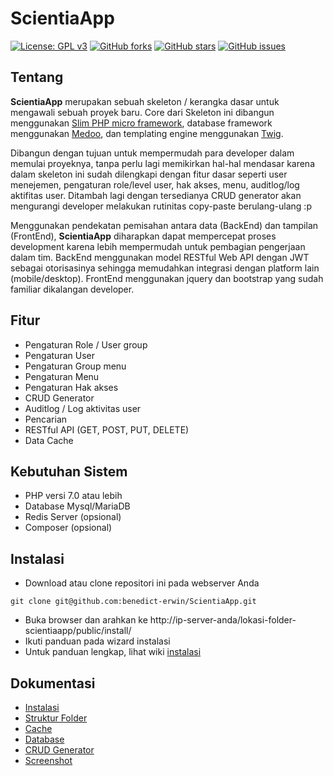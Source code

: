 # ScientiaApp
[![License: GPL v3](https://img.shields.io/github/license/benedict-erwin/ScientiaApp.svg?color=blue)](https://github.com/benedict-erwin/ScientiaApp/blob/master/LICENSE.md)
[![GitHub forks](https://img.shields.io/github/forks/benedict-erwin/ScientiaApp.svg)](https://github.com/benedict-erwin/ScientiaApp/network)
[![GitHub stars](https://img.shields.io/github/stars/benedict-erwin/ScientiaApp.svg)](https://github.com/benedict-erwin/ScientiaApp/stargazers)
[![GitHub issues](https://img.shields.io/github/issues/benedict-erwin/ScientiaApp.svg)](https://github.com/benedict-erwin/ScientiaApp/issues)

## Tentang
**ScientiaApp** merupakan sebuah skeleton / kerangka dasar untuk mengawali sebuah proyek baru. Core dari Skeleton ini dibangun menggunakan [Slim PHP micro framework](https://www.slimframework.com/), database framework menggunakan [Medoo](https://medoo.in/), dan templating engine menggunakan [Twig](https://twig.symfony.com/).

Dibangun dengan tujuan untuk mempermudah para developer dalam memulai proyeknya, tanpa perlu lagi memikirkan hal-hal mendasar karena dalam skeleton ini sudah dilengkapi dengan fitur dasar seperti user menejemen, pengaturan role/level user, hak akses, menu, auditlog/log aktifitas user. Ditambah lagi dengan tersedianya CRUD generator akan mengurangi developer melakukan rutinitas copy-paste berulang-ulang :p

Menggunakan pendekatan pemisahan antara data (BackEnd) dan tampilan (FrontEnd), **ScientiaApp** diharapkan dapat mempercepat proses development karena lebih mempermudah untuk pembagian pengerjaan dalam tim.
BackEnd menggunakan model RESTful Web API dengan JWT sebagai otorisasinya sehingga memudahkan integrasi dengan platform lain (mobile/desktop).
FrontEnd menggunakan jquery dan bootstrap yang sudah familiar dikalangan developer.

## Fitur
* Pengaturan Role / User group
* Pengaturan User
* Pengaturan Group menu
* Pengaturan Menu
* Pengaturan Hak akses
* CRUD Generator
* Auditlog / Log aktivitas user
* Pencarian
* RESTful API (GET, POST, PUT, DELETE)
* Data Cache

## Kebutuhan Sistem
* PHP versi 7.0 atau lebih
* Database Mysql/MariaDB
* Redis Server (opsional)
* Composer (opsional)

## Instalasi
* Download atau clone repositori ini pada webserver Anda
```
git clone git@github.com:benedict-erwin/ScientiaApp.git
```
* Buka browser dan arahkan ke http://ip-server-anda/lokasi-folder-scientiaapp/public/install/
* Ikuti panduan pada wizard instalasi
* Untuk panduan lengkap, lihat wiki [instalasi](https://github.com/benedict-erwin/ScientiaApp/wiki/Instalasi)

## Dokumentasi
* [Instalasi](https://github.com/benedict-erwin/ScientiaApp/wiki/1.-Instalasi)
* [Struktur Folder](https://github.com/benedict-erwin/ScientiaApp/wiki/2.-Struktur-Folder)
* [Cache](https://github.com/benedict-erwin/ScientiaApp/wiki/3.-Cache)
* [Database](https://github.com/benedict-erwin/ScientiaApp/wiki/4.-Database)
* [CRUD Generator](https://github.com/benedict-erwin/ScientiaApp/wiki/5.-CRUD-Generator)
* [Screenshot](https://github.com/benedict-erwin/ScientiaApp/wiki/6.-Screenshot)